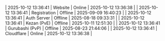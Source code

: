 | 2025-10-12 13:36:41 | Website | Online | 2025-10-12 13:36:38 |
| 2025-10-12 13:36:41 | Registration | Offline | 2025-09-09 16:40:23 |
| 2025-10-12 13:36:41 | Auth Server | Offline | 2025-08-18 09:33:31 |
| 2025-10-12 13:36:41 | Kezan (PvE) | Offline | 2025-10-11 12:51:30 |
| 2025-10-12 13:36:41 | Gurubashi (PvP) | Offline | 2025-08-23 21:44:06 |
| 2025-10-12 13:36:41 | Cloudflare | Online | 2025-10-12 13:36:38 |
